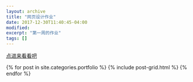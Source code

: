 ```yaml
---
layout: archive
title: "网页设计作业"
date: 2017-12-30T11:40:45-04:00
modified:
excerpt: "第一周的作业"
tags: []
---
```


[点进来看看吧](https://chanjuanlai.github.io/XIAO.GitHub-io/ )

<div class="tiles">
{% for post in site.categories.portfolio %}
  {% include post-grid.html %}
{% endfor %}
</div><!-- /.tiles 把所有categories 有 portfolio 的列出來-->